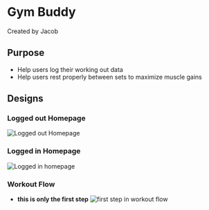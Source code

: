 # Gym Buddy

Created by Jacob

## Purpose

- Help users log their working out data
- Help users rest properly between sets to maximize muscle gains

## Designs

### Logged out Homepage
![Logged out Homepage](https://drive.google.com/file/d/1peiBmBX-DW2ST4PhPe4zktk301W-KpOd)

### Logged in Homepage
![Logged in homepage](https://drive.google.com/file/d/1N9plJkOMgV1g3L1UZr0_xRVfpn0ISTtL)

### Workout Flow
* **this is only the first step**
![first step in workout flow](https://drive.google.com/file/d/1AQFVXi6G3NqiNL1ffvmAe7ik61SHV9ej)
